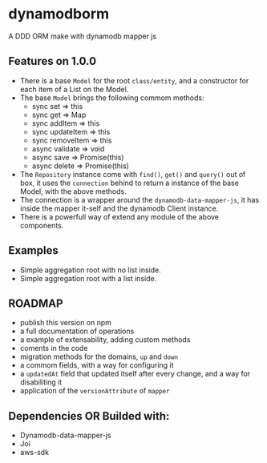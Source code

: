# dynamodborm

A DDD ORM make with dynamodb mapper js

## Features on 1.0.0

- There is a base `Model` for the root `class/entity`, and a constructor for each item of a List on the Model.
- The base `Model` brings the following commom methods:
  - sync set => this
  - sync get => Map
  - sync addItem => this
  - sync updateItem => this
  - sync removeItem => this
  - async validate => void
  - async save => Promise(this)
  - async delete => Promise(this)
- The `Repository` instance come with `find()`, `get()` and `query()` out of box, it uses the `connection` behind to return a instance of the base Model, with the above methods.
- The connection is a wrapper around the `dynamodb-data-mapper-js`, it has inside the mapper it-self and the dynamodb Client instance.
- There is a powerfull way of extend any module of the above components.


## Examples

- Simple aggregation root with no list inside.
- Simple aggregation root with a list inside.

## ROADMAP

- publish this version on npm
- a full documentation of operations
- a example of extensability, adding custom methods
- coments in the code
- migration methods for the domains, `up` and `down`
- a commom fields, with a way for configuring it
- a `updatedAt` field that updated itself after every change, and a way for disabiliting it
- application of the `versionAttribute` of `mapper`

## Dependencies OR Builded with:

- Dynamodb-data-mapper-js
- Joi
- aws-sdk
